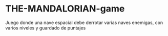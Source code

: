 # THE-MANDALORIAN-game

Juego donde una nave espacial debe derrotar varias naves enemigas, con varios niveles y guardado de puntajes
